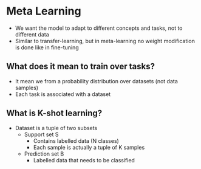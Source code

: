 # Meta Learning
- We want the model to adapt to different concepts and tasks, not to different data
- Similar to transfer-learning, but in meta-learning no weight modification is done like in fine-tuning

## What does it mean to train over tasks?
- It mean we from a probability distribution over datasets (not data samples)
- Each task is associated with a dataset

## What is K-shot learning?
- Dataset is a tuple of two subsets
  - Support set S
    - Contains labelled data (N classes)
    - Each sample is actually a tuple of K samples
  - Prediction set B
    - Labelled data that needs to be classified